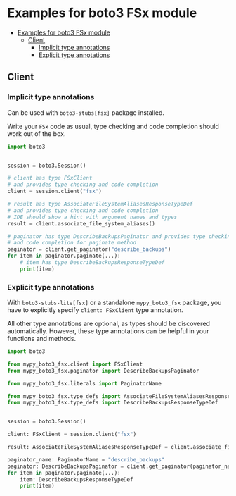 <a id="examples-for-boto3-fsx-module"></a>

# Examples for boto3 FSx module

- [Examples for boto3 FSx module](#examples-for-boto3-fsx-module)
  - [Client](#client)
    - [Implicit type annotations](#implicit-type-annotations)
    - [Explicit type annotations](#explicit-type-annotations)

<a id="client"></a>

## Client

<a id="implicit-type-annotations"></a>

### Implicit type annotations

Can be used with `boto3-stubs[fsx]` package installed.

Write your `FSx` code as usual, type checking and code completion should work
out of the box.

```python
import boto3


session = boto3.Session()

# client has type FSxClient
# and provides type checking and code completion
client = session.client("fsx")

# result has type AssociateFileSystemAliasesResponseTypeDef
# and provides type checking and code completion
# IDE should show a hint with argument names and types
result = client.associate_file_system_aliases()

# paginator has type DescribeBackupsPaginator and provides type checking
# and code completion for paginate method
paginator = client.get_paginator("describe_backups")
for item in paginator.paginate(...):
    # item has type DescribeBackupsResponseTypeDef
    print(item)
```

<a id="explicit-type-annotations"></a>

### Explicit type annotations

With `boto3-stubs-lite[fsx]` or a standalone `mypy_boto3_fsx` package, you have
to explicitly specify `client: FSxClient` type annotation.

All other type annotations are optional, as types should be discovered
automatically. However, these type annotations can be helpful in your functions
and methods.

```python
import boto3

from mypy_boto3_fsx.client import FSxClient
from mypy_boto3_fsx.paginator import DescribeBackupsPaginator

from mypy_boto3_fsx.literals import PaginatorName

from mypy_boto3_fsx.type_defs import AssociateFileSystemAliasesResponseTypeDef
from mypy_boto3_fsx.type_defs import DescribeBackupsResponseTypeDef


session = boto3.Session()

client: FSxClient = session.client("fsx")

result: AssociateFileSystemAliasesResponseTypeDef = client.associate_file_system_aliases()

paginator_name: PaginatorName = "describe_backups"
paginator: DescribeBackupsPaginator = client.get_paginator(paginator_name)
for item in paginator.paginate(...):
    item: DescribeBackupsResponseTypeDef
    print(item)
```
